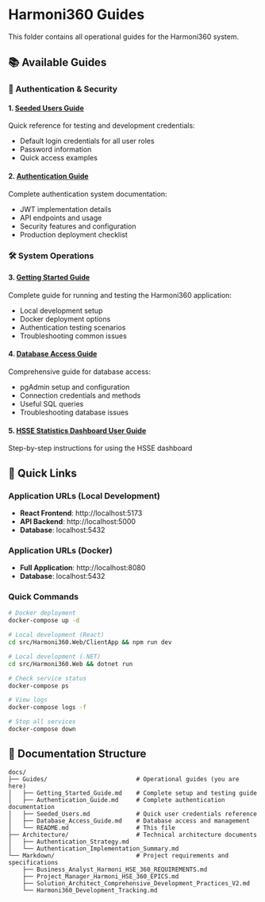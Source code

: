 # Harmoni360 Guides

This folder contains all operational guides for the Harmoni360 system.

## 📚 Available Guides

### 🔐 Authentication & Security
#### 1. [Seeded Users Guide](./Seeded_Users.md)
Quick reference for testing and development credentials:
- Default login credentials for all user roles
- Password information
- Quick access examples

#### 2. [Authentication Guide](./Authentication_Guide.md)
Complete authentication system documentation:
- JWT implementation details
- API endpoints and usage
- Security features and configuration
- Production deployment checklist

### 🛠️ System Operations
#### 3. [Getting Started Guide](./Getting_Started_Guide.md)
Complete guide for running and testing the Harmoni360 application:
- Local development setup
- Docker deployment options
- Authentication testing scenarios
- Troubleshooting common issues

#### 4. [Database Access Guide](./Database_Access_Guide.md)
Comprehensive guide for database access:
- pgAdmin setup and configuration
- Connection credentials and methods
- Useful SQL queries
- Troubleshooting database issues
#### 5. [HSSE Statistics Dashboard User Guide](./HSSE_Statistics_Dashboard_User_Guide.md)
Step-by-step instructions for using the HSSE dashboard


## 🚀 Quick Links

### Application URLs (Local Development)
- **React Frontend**: http://localhost:5173
- **API Backend**: http://localhost:5000
- **Database**: localhost:5432

### Application URLs (Docker)
- **Full Application**: http://localhost:8080
- **Database**: localhost:5432

### Quick Commands
```bash
# Docker deployment
docker-compose up -d

# Local development (React)
cd src/Harmoni360.Web/ClientApp && npm run dev

# Local development (.NET)
cd src/Harmoni360.Web && dotnet run

# Check service status
docker-compose ps

# View logs
docker-compose logs -f

# Stop all services
docker-compose down
```

## 📝 Documentation Structure

```
docs/
├── Guides/                         # Operational guides (you are here)
│   ├── Getting_Started_Guide.md    # Complete setup and testing guide
│   ├── Authentication_Guide.md     # Complete authentication documentation
│   ├── Seeded_Users.md             # Quick user credentials reference
│   ├── Database_Access_Guide.md    # Database access and management
│   └── README.md                   # This file
├── Architecture/                   # Technical architecture documents
│   ├── Authentication_Strategy.md
│   └── Authentication_Implementation_Summary.md
└── Markdown/                       # Project requirements and specifications
    ├── Business_Analyst_Harmoni_HSE_360_REQUIREMENTS.md
    ├── Project_Manager_Harmoni_HSE_360_EPICS.md
    ├── Solution_Architect_Comprehensive_Development_Practices_V2.md
    └── Harmoni360_Development_Tracking.md
```